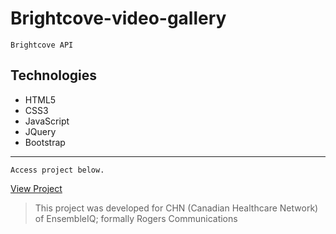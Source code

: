 # Brightcove-video-gallery

```Brightcove API```

## Technologies
* HTML5
* CSS3 
* JavaScript
* JQuery
* Bootstrap

---------------------------------------
```
Access project below.
```
[View Project](http://www.canadianhealthcarenetwork.ca/videos)

> This project was developed for CHN (Canadian Healthcare Network) of EnsembleIQ; formally Rogers Communications
